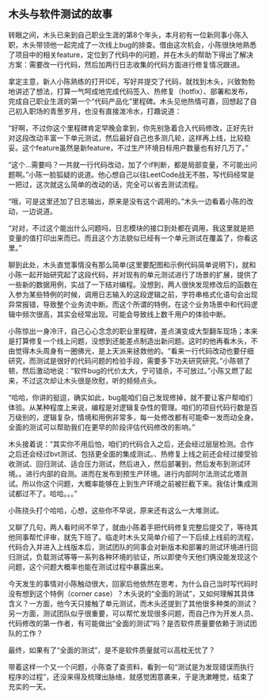 ## 木头与软件测试的故事

转眼之间，木头已来到自己职业生涯的第8个年头，本月初有一位新同事小陈入职，木头带领他一起完成了一次线上bug的排查。借由这次机会，小陈很快地熟悉了项目中的相关feature，定位到了代码中的问题，并在木头的帮助下得出了解决方案：需要改一行代码，然后加两行日志收集的代码方面进行修复情况跟进。

拿定主意，新人小陈熟练的打开IDE，写好并提交了代码，就找到木头，兴致勃勃地讲述了想法，打算一气呵成地完成代码签入、热修复（hotfix）、部署和发布，完成自己职业生涯的第一个“代码产品化”里程碑。木头见他热情可嘉，回想起了自己初入职场的青葱岁月，也没有直接泼冷水，打趣说道：

“好啊，不过你这个里程碑肯定早晚会拿到，你先别急着合入代码修改，正好先针对这段改动丰富一下单元测试，然后最好自己也多测几轮，这样再上线，比较稳妥。这个feature虽然是新feature，不过生产环境目标用户数量也有好几万了。”

“这个...需要吗？一共就一行代码改动，加了个if判断，都是局部变量，不可能出问题啊。”小陈一脸狐疑的说道。他心想自己以往LeetCode战无不胜，写代码经常是一把过，这次就这么简单的改动的话，完全可以省去测试流程。

“哦，可是这里还加了日志输出，原来是没有这个调用的。”木头一边看着小陈的改动，一边说道。

“对对，不过这个能出什么问题吗，日志模块的接口到处都在调用，我这里就是把变量的值打印出来而已。而且这个方法貌似已经有一个单元测试在覆盖了，你看这里。”

聊到此处，木头直觉事情没有那么简单(这里要配图和示例代码简单说明下)，就和小陈一起开始研究起了这段代码，并对现有的单元测试进行了场景的扩展，提供了一些新的数据用例，实战了一下结对编程。没想到，两人很快发现修改后的函数在入参为某些特例的时候，调用日志输入的这段逻辑之前，字符串格式化语句会出现异常报错，导致整个业务流中断。而这个所谓的特例，在这个业务场景中和代码逻辑中频次很高，其实会经常出现。可能会导致线上数千用户的体验中断。

小陈惊出一身冷汗，自己心心念念的职业里程碑，差点演变成大型翻车现场；本来是打算修复一个线上问题，没想到还能差点制造出新问题。这时的他再看木头，不由觉得木头周身有一圈佛光，是上天派来拯救他的。“看来一行代码改动也要仔细研究，而测试是很好的代码问题的检验手段，需要多下功夫研究研究。”小陈顿了顿，然后激动地说：“软件bug的代价太大，宁可错杀，不可放过。”小陈又燃了起来，不过这次却让木头很是欣慰，听的频频点头。

“哈哈，你讲的挺逗，确实如此，bug能咱们自己发现修掉，就不要让客户帮咱们体验。从某种程度上来说，编程是对逻辑复杂性的管理。咱们的项目代码行数是百万级别的，逻辑复杂，情境和用例非常多，每一处修改都有可能牵一发而动全身。全面的测试可以帮助我们在更早的阶段评估代码修改的影响。”

木头接着说：“其实你不用后怕，咱们的代码合入之后，还会经过层层检测。合作之后还会经过bvt测试、包括更全面的集成测试。、热修复上线之前还会经过接受验收测试、回归测试、适合压力测试，然后进入，然后部署到，然后发布到测试环境。。进行内部的自测。进而在发布到预生产环境。进行内部阿尔法测试北塔测试。所以你这个问题，大概率能够在上到生产环境之前被拦截下来。我估计集成测试都过不了。哈哈。。。”

小陈挠头打个哈哈，心想，这些你不早说，原来还有这么一大堆测试。

又聊了几句，两人看时间不早了，就由小陈着手把代码修复完整后提交了，等待其他同事帮忙评审，就先下班了。临走时木头又简单介绍了一下后续上线前的流程，代码合入并进入上线版本后，测试团队的同事会对新版本和部署的测试环境进行回归测试，负载测试等等一系列各种环境的验证，所以即使今天他们俩没能发现这个问题，这个问题大概率也能在测试过程中暴露出来。

今天发生的事情对小陈触动很大，回家后他依然在思考，为什么自己当时写代码时没有想到这个特例（corner case）？木头说的“全面的测试”，又如何理解其具体含义？一方面，他今天只接触了单元测试，而木头还提到了其他很多种类的测试？另一方面，测试团队似乎很重要，可以帮忙发现很多问题，而自己作为开发人员、代码修改的第一作者，有可能做出“全面的测试”吗？是否软件质量要依赖于测试团队的工作？

最终，如果有了“全面的测试”，是不是软件质量就可以高枕无忧了？

带着这样一个又一个问题，小陈查了查资料，看到一句“测试是为发现错误而执行程序的过程”，还没来得及梳理出脉络，就感觉困意袭来，于是洗漱睡觉，结束了充实的一天。
